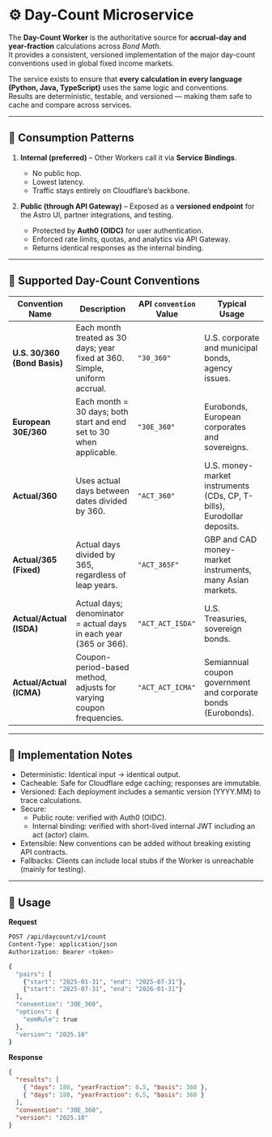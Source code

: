 # ⚙️ Day-Count Microservice

The **Day-Count Worker** is the authoritative source for **accrual-day and
year-fraction** calculations across _Bond Math_.  
It provides a consistent, versioned implementation of the major day-count
conventions used in global fixed income markets.

The service exists to ensure that **every calculation in every language (Python,
Java, TypeScript)** uses the same logic and conventions.  
Results are deterministic, testable, and versioned — making them safe to cache
and compare across services.

---

## 🔌 Consumption Patterns

1. **Internal (preferred)** – Other Workers call it via **Service Bindings**.
   - No public hop.
   - Lowest latency.
   - Traffic stays entirely on Cloudflare’s backbone.

2. **Public (through API Gateway)** – Exposed as a **versioned endpoint** for
   the Astro UI, partner integrations, and testing.
   - Protected by **Auth0 (OIDC)** for user authentication.
   - Enforced rate limits, quotas, and analytics via API Gateway.
   - Returns identical responses as the internal binding.

---

## 📅 Supported Day-Count Conventions

| Convention Name              | Description                                                                | API `convention` Value | Typical Usage                                                          |
| ---------------------------- | -------------------------------------------------------------------------- | ---------------------- | ---------------------------------------------------------------------- |
| **U.S. 30/360 (Bond Basis)** | Each month treated as 30 days; year fixed at 360. Simple, uniform accrual. | `"30_360"`             | U.S. corporate and municipal bonds, agency issues.                     |
| **European 30E/360**         | Each month = 30 days; both start and end set to 30 when applicable.        | `"30E_360"`            | Eurobonds, European corporates and sovereigns.                         |
| **Actual/360**               | Uses actual days between dates divided by 360.                             | `"ACT_360"`            | U.S. money-market instruments (CDs, CP, T-bills), Eurodollar deposits. |
| **Actual/365 (Fixed)**       | Actual days divided by 365, regardless of leap years.                      | `"ACT_365F"`           | GBP and CAD money-market instruments, many Asian markets.              |
| **Actual/Actual (ISDA)**     | Actual days; denominator = actual days in each year (365 or 366).          | `"ACT_ACT_ISDA"`       | U.S. Treasuries, sovereign bonds.                                      |
| **Actual/Actual (ICMA)**     | Coupon-period-based method, adjusts for varying coupon frequencies.        | `"ACT_ACT_ICMA"`       | Semiannual coupon government and corporate bonds (Eurobonds).          |

---

## 🧠 Implementation Notes

- Deterministic: Identical input → identical output.
- Cacheable: Safe for Cloudflare edge caching; responses are immutable.
- Versioned: Each deployment includes a semantic version (YYYY.MM) to trace
  calculations.
- Secure:
  - Public route: verified with Auth0 (OIDC).
  - Internal binding: verified with short-lived internal JWT including an act
    (actor) claim.
- Extensible: New conventions can be added without breaking existing API
  contracts.
- Fallbacks: Clients can include local stubs if the Worker is unreachable
  (mainly for testing).

---

## 🚀 Usage

**Request**

```bash
POST /api/daycount/v1/count
Content-Type: application/json
Authorization: Bearer <token>

{
  "pairs": [
    {"start": "2025-01-31", "end": "2025-07-31"},
    {"start": "2025-07-31", "end": "2026-01-31"}
  ],
  "convention": "30E_360",
  "options": {
    "eomRule": true
  },
  "version": "2025.10"
}
```

**Response**

```json
{
  "results": [
    { "days": 180, "yearFraction": 0.5, "basis": 360 },
    { "days": 180, "yearFraction": 0.5, "basis": 360 }
  ],
  "convention": "30E_360",
  "version": "2025.10"
}
```
